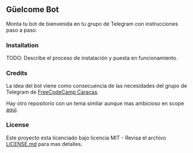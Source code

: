 ## Güelcome Bot

Monta tu bot de bienvenida en tu grupo de Telegram con instrucciones paso a paso.

### Installation

TODO: Describe el proceso de instalación y puesta en funcionamiento.

### Credits

La idea del bot viene como consecuencia de las necesidades del grupo de Telegram de [FreeCodeCamp Caracas](https://t.me/fccCaracas).

Hay otro repositorio con un tema similar aunque mas ambicioso en scope [aqui](https://github.com/adeluccar/epale-bot).

### License

Este proyecto esta licenciado bajo licencia MIT - Revisa el archivo [LICENSE.md](LICENSE.md) para mas detalles.
